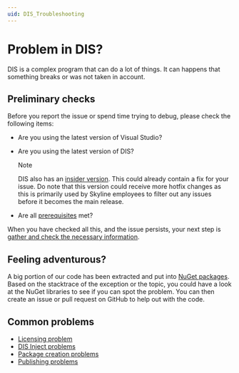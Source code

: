```yaml
---
uid: DIS_Troubleshooting
---
```


# Problem in DIS?

DIS is a complex program that can do a lot of things. It can happens that something breaks or was not taken in account.

## Preliminary checks

Before you report the issue or spend time trying to debug, please check the following items:

- Are you using the latest version of Visual Studio?

- Are you using the latest version of DIS?

  > [!NOTE]
  > DIS also has an [insider version](https://community.dataminer.services/dataminer-integration-studio-other-downloads/). This could already contain a fix for your issue. Do note that this version could receive more hotfix changes as this is primarily used by Skyline employees to filter out any issues before it becomes the main release.

- Are all [prerequisites](xref:Prerequisites) met?

When you have checked all this, and the issue persists, your next step is [gather and check the necessary information](xref:DIS_Troubleshooting_RetrieveInformation).

## Feeling adventurous?

A big portion of our code has been extracted and put into [NuGet packages](xref:Platform_independent_CICD#nuget-libraries). Based on the stacktrace of the exception or the topic, you could have a look at the NuGet libraries to see if you can spot the problem. You can then create an issue or pull request on GitHub to help out with the code.

## Common problems

- [Licensing problem](xref:DIS_Troubleshooting_LicenseIssue)
- [DIS Inject problems](xref:DIS_Troubleshooting_DisInject)
- [Package creation problems](xref:DIS_Troubleshooting_CompilationFailure)
- [Publishing problems](xref:DIS_Troubleshooting_UploadFailure)
